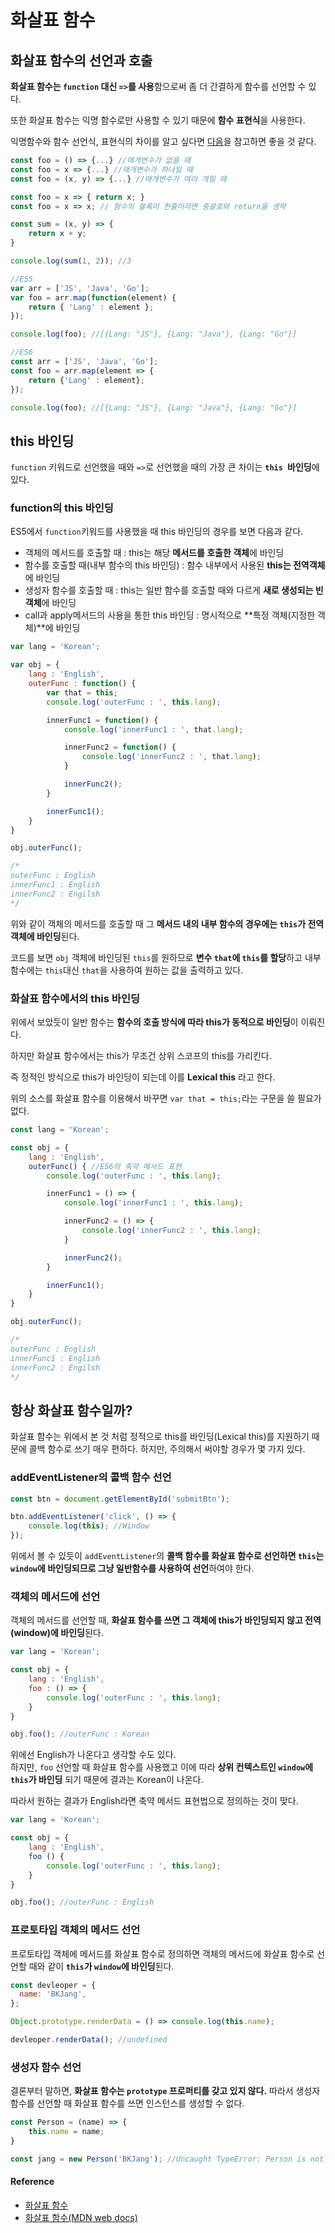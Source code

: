 # 화살표 함수

## 화살표 함수의 선언과 호출

**화살표 함수는 `function` 대신 `=>`를 사용**함으로써 좀 더 간결하게 함수를 선언할 수 있다.

또한 화살표 함수는 익명 함수로만 사용할 수 있기 때문에 **함수 표현식**을 사용한다.

익명함수와 함수 선언식, 표현식의 차이를 알고 싶다면 [다음](https://github.com/im-d-team/Dev-Docs/blob/master/Javascript/%ED%95%A8%EC%88%98%20%EC%84%A0%EC%96%B8.md)을 참고하면 좋을 것 같다.

```js
const foo = () => {...} //매개변수가 없을 때
const foo = x => {...} //매개변수가 하나일 때
const foo = (x, y) => {...} //매개변수가 여러 개일 때

const foo = x => { return x; }
const foo = x => x; // 함수의 블록이 한줄이라면 중괄호와 return을 생략

const sum = (x, y) => {
    return x + y;
}

console.log(sum(1, 2)); //3
```

```js
//ES5
var arr = ['JS', 'Java', 'Go'];
var foo = arr.map(function(element) {
    return { 'Lang' : element };
});

console.log(foo); //[{Lang: "JS"}, {Lang: "Java"}, {Lang: "Go"}]

//ES6
const arr = ['JS', 'Java', 'Go'];
const foo = arr.map(element => {
    return {'Lang' : element};
});

console.log(foo); //[{Lang: "JS"}, {Lang: "Java"}, {Lang: "Go"}]
```



## this 바인딩


`function` 키워드로 선언했을 때와 `=>`로 선언했을 때의 가장 큰 차이는 **`this `바인딩**에 있다.

### function의 this 바인딩

ES5에서 `function`키워드를 사용했을 때 this 바인딩의 경우를 보면 다음과 같다.

* 객체의 메서드를 호출할 때 : this는 해당 **메서드를 호출한 객체**에 바인딩
* 함수를 호출할 때(내부 함수의 this 바인딩) : 함수 내부에서 사용된 **this는 전역객체**에 바인딩
* 생성자 함수를 호출할 때 : this는 일반 함수를 호출할 때와 다르게 **새로 생성되는 빈 객체**에 바인딩
* call과 apply메서드의 사용을 통한 this 바인딩 : 명시적으로 **특정 객체(지정한 객체)**에 바인딩

```js
var lang = 'Korean';

var obj = {
    lang : 'English',
    outerFunc : function() {
        var that = this;
        console.log('outerFunc : ', this.lang);

        innerFunc1 = function() {
            console.log('innerFunc1 : ', that.lang);

            innerFunc2 = function() {
                console.log('innerFunc2 : ', that.lang);
            }

            innerFunc2();
        }

        innerFunc1();
    }
}

obj.outerFunc();

/*
outerFunc : English
innerFunc1 : English
innerFunc2 : Engilsh
*/
```
위와 같이 객체의 메서드를 호출할 때 그 **메서드 내의 내부 함수의 경우에는 `this`가 전역 객체에 바인딩**된다.

코드를 보면 `obj` 객체에 바인딩된 `this`를 원하므로 **변수 `that`에 `this`를 할당**하고 내부 함수에는 `this`대신 `that`을 사용하여 원하는 값을 출력하고 있다.



### 화살표 함수에서의 this 바인딩

위에서 보았듯이 일반 함수는 **함수의 호출 방식에 따라 this가 동적으로 바인딩**이 이뤄진다.

하지만 화살표 함수에서는 this가 무조건 상위 스코프의 this를 가리킨다.

즉 정적인 방식으로 this가 바인딩이 되는데 이를 **Lexical this** 라고 한다.

위의 소스를 화살표 함수를 이용해서 바꾸면 `var that = this;`라는 구문을 쓸 필요가 없다.

```js
const lang = 'Korean';

const obj = {
    lang : 'English',
    outerFunc() { //ES6의 축약 메서드 표현
        console.log('outerFunc : ', this.lang);

        innerFunc1 = () => {
            console.log('innerFunc1 : ', this.lang);

            innerFunc2 = () => {
                console.log('innerFunc2 : ', this.lang);
            }

            innerFunc2();
        }

        innerFunc1();
    }
}

obj.outerFunc();

/*
outerFunc : English
innerFunc1 : English
innerFunc2 : Engilsh
*/
```


## 항상 화살표 함수일까?



화살표 함수는 위에서 본 것 처럼 정적으로 this를 바인딩(Lexical this)를 지원하기 때문에 콜백 함수로 쓰기 매우 편하다. 하지만, 주의해서 써야할 경우가 몇 가지 있다.


### addEventListener의 콜백 함수 선언

```js
const btn = document.getElementById('submitBtn');

btn.addEventListener('click', () => {
    console.log(this); //Window
});
```

위에서 볼 수 있듯이 `addEventListener`의 **콜백 함수를 화살표 함수로 선언하면 `this`는 `window`에 바인딩되므로 그냥 일반함수를 사용하여 선언**하여야 한다.



### 객체의 메서드에 선언

객체의 메서드를 선언할 때, **화살표 함수를 쓰면 그 객체에 this가 바인딩되지 않고 전역(window)에 바인딩**된다.

```js
var lang = 'Korean';

const obj = {
    lang : 'English',
    foo : () => { 
        console.log('outerFunc : ', this.lang);
    }
}

obj.foo(); //outerFunc : Korean
```

위에선 English가 나온다고 생각할 수도 있다. <br/>하지만, `foo` 선언할 때 화살표 함수를 사용했고 이에 따라 **상위 컨텍스트인 `window`에 `this`가 바인딩** 되기 때문에 결과는 Korean이 나온다.

따라서 원하는 결과가 English라면 축약 메서드 표현법으로 정의하는 것이 맞다.
```js
var lang = 'Korean';

const obj = {
    lang : 'English',
    foo () { 
        console.log('outerFunc : ', this.lang);
    }
}

obj.foo(); //outerFunc : English
```


### 프로토타입 객체의 메서드 선언

프로토타입 객체에 메서드를 화살표 함수로 정의하면 객체의 메서드에 화살표 함수로 선언할 때와 같이 **`this`가 `window`에 바인딩**된다.

```js
const devleoper = {
  name: 'BKJang',
};

Object.prototype.renderData = () => console.log(this.name);

devleoper.renderData(); //undefined
```



### 생성자 함수 선언

결론부터 말하면, **화살표 함수는 `prototype` 프로퍼티를 갖고 있지 않다.** 따라서 생성자 함수를 선언할 때 화살표 함수를 쓰면 인스턴스를 생성할 수 없다.

```js
const Person = (name) => {
    this.name = name;
}

const jang = new Person('BKJang'); //Uncaught TypeError: Person is not a constructor
```

#### Reference

- [화살표 함수](https://poiemaweb.com/es6-arrow-function)
- [화살표 함수(MDN web docs)](https://developer.mozilla.org/ko/docs/Web/JavaScript/Reference/Functions/%EC%95%A0%EB%A1%9C%EC%9A%B0_%ED%8E%91%EC%85%98)
